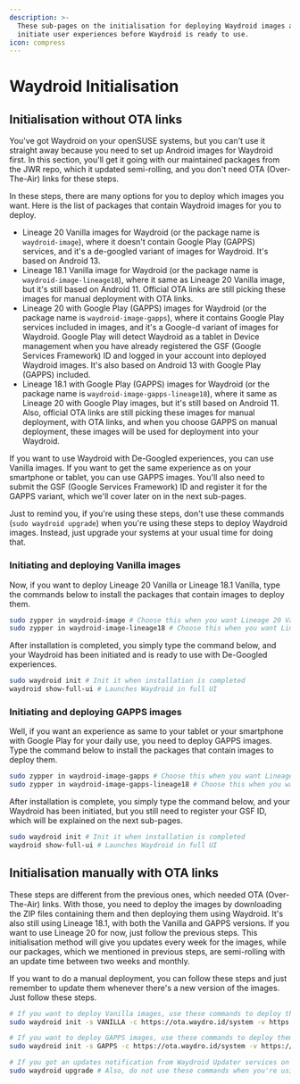 ```yaml
---
description: >-
  These sub-pages on the initialisation for deploying Waydroid images and
  initiate user experiences before Waydroid is ready to use.
icon: compress
---
```


# Waydroid Initialisation

## Initialisation without OTA links

You've got Waydroid on your openSUSE systems, but you can't use it straight away because you need to set up Android images for Waydroid first. In this section, you'll get it going with our maintained packages from the JWR repo, which it updated semi-rolling, and you don't need OTA (Over-The-Air) links for these steps.

In these steps, there are many options for you to deploy which images you want. Here is the list of packages that contain Waydroid images for you to deploy.

* Lineage 20 Vanilla images for Waydroid (or the package name is `waydroid-image`), where it doesn't contain Google Play (GAPPS) services, and it's a de-googled variant of images for Waydroid. It's based on Android 13.
* Lineage 18.1 Vanilla image for Waydroid (or the package name is `waydroid-image-lineage18`), where it same as Lineage 20 Vanilla image, but it's still based on Android 11. Official OTA links are still picking these images for manual deployment with OTA links.
* Lineage 20 with Google Play (GAPPS) images for Waydroid (or the package name is `waydroid-image-gapps`), where it contains Google Play services included in images, and it's a Google-d variant of images for Waydroid. Google Play will detect Waydroid as a tablet in Device management when you have already registered the GSF (Google Services Framework) ID and logged in your account into deployed Waydroid images. It's also based on Android 13 with Google Play (GAPPS) included.
* Lineage 18.1 with Google Play (GAPPS) images for Waydroid (or the package name is `waydroid-image-gapps-lineage18`), where it same as Lineage 20 with Google Play images, but it's still based on Android 11. Also, official OTA links are still picking these images for manual deployment, with OTA links, and when you choose GAPPS on manual deployment, these images will be used for deployment into your Waydroid.

If you want to use Waydroid with De-Googled experiences, you can use Vanilla images. If you want to get the same experience as on your smartphone or tablet, you can use GAPPS images. You'll also need to submit the GSF (Google Services Framework) ID and register it for the GAPPS variant, which we'll cover later on in the next sub-pages.

Just to remind you, if you're using these steps, don't use these commands (`sudo waydroid upgrade`) when you're using these steps to deploy Waydroid images. Instead, just upgrade your systems at your usual time for doing that.

### Initiating and deploying Vanilla images

Now, if you want to deploy Lineage 20 Vanilla or Lineage 18.1 Vanilla, type the commands below to install the packages that contain images to deploy them.

```sh
sudo zypper in waydroid-image # Choose this when you want Lineage 20 Vanilla
sudo zypper in waydroid-image-lineage18 # Choose this when you want Lineage 18.1 Vanilla
```

After installation is completed, you simply type the command below, and your Waydroid has been initiated and is ready to use with De-Googled experiences.

```sh
sudo waydroid init # Init it when installation is completed
waydroid show-full-ui # Launches Waydroid in full UI
```

### Initiating and deploying GAPPS images

Well, if you want an experience as same to your tablet or your smartphone with Google Play for your daily use, you need to deploy GAPPS images. Type the command below to install the packages that contain images to deploy them.

```sh
sudo zypper in waydroid-image-gapps # Choose this when you want Lineage 20 GAPPS
sudo zypper in waydroid-image-gapps-lineage18 # Choose this when you want Lineage 18.1 GAPPS
```

After installation is complete, you simply type the command below,  and your Waydroid has been initiated, but you still need to register your GSF ID, which will be explained on the next sub-pages.

```sh
sudo waydroid init # Init it when installation is completed
waydroid show-full-ui # Launches Waydroid in full UI
```

## Initialisation manually with OTA links

These steps are different from the previous ones, which needed OTA (Over-The-Air) links. With those, you need to deploy the images by downloading the ZIP files containing them and then deploying them using Waydroid. It's also still using Lineage 18.1, with both the Vanilla and GAPPS versions. If you want to use Lineage 20 for now, just follow the previous steps. This initialisation method will give you updates every week for the images, while our packages, which we mentioned in previous steps, are semi-rolling with an update time between two weeks and monthly.

If you want to do a manual deployment, you can follow these steps and just remember to update them whenever there's a new version of the images. Just follow these steps.

```sh
# If you want to deploy Vanilla images, use these commands to deploy them
sudo waydroid init -s VANILLA -c https://ota.waydro.id/system -v https://ota.waydro.id/vendor -f 

# If you want to deploy GAPPS images, use these commands to deploy them
sudo waydroid init -s GAPPS -c https://ota.waydro.id/system -v https://ota.waydro.id/vendor -f 

# If you got an updates notification from Waydroid Updater services on your deployed images, type these commands to upgrade them
sudo waydroid upgrade # Also, do not use these commands when you're using previous steps.
```

